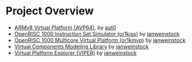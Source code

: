 # Project Overview
- [ARMv8 Virtual Platform (AVP64)](https://github.com/aut0/avp64), by [aut0](https://github.com/aut0)
- [OpenRISC 1000 Instruction Set Simulator (or1kiss)](https://github.com/janweinstock/or1kiss) by [janweinstock](https://github.com/janweinstock)
- [OpenRISC 1000 Multicore Virtual Platform (or1kmvp)](https://github.com/janweinstock/or1kmvp) by [janweinstock](https://github.com/janweinstock)
- [Virtual Components Modeling Library](https://github.com/janweinstock/vcml) by [janweinstock](https://github.com/janweinstock)
- [Virtual Platform Explorer (VIPER)](https://github.com/janweinstock/viper) by [janweinstock](https://github.com/janweinstock)
